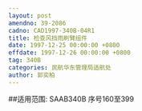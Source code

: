 ```yaml
---
layout: post
amendno: 39-2086
cadno: CAD1997-340B-04R1
title: 检查风挡雨刷臂组件
date: 1997-12-25 00:00:00 +0800
effdate: 1997-12-26 00:00:00 +0800
tag: 340B
categories: 民航华东管理局适航处
author: 郭奕柏
---
```


##适用范围:
SAAB340B 序号160至399

